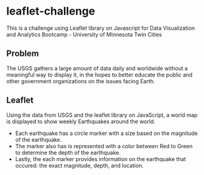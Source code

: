 # leaflet-challenge
This is a challenge using Leaflet library on Javascript for Data Visualization and Analytics Bootcamp - University of Minnesota Twin Cities

## Problem

The USGS gathers a large amount of data daily and worldwide without a meaningful way to display it, in the hopes to better educate the public and other government organizations on the issues facing Earth. 

## Leaflet

Using the data from USGS and the leaflet library on JavaScript, a world map is displayed to show weekly Earthquakes around the world. 

- Each earthquake has a circle marker with a size based on the magnitude of the earthquake. 
- The marker also has is represented with a color between Red to Green to determine the depth of the earthquake. 
- Lastly, the each marker provides information on the earthquake that occured: the exact magnitude, depth, and location. 